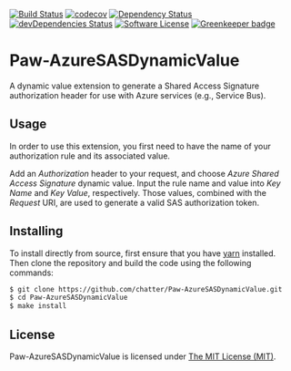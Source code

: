 [![Build Status](https://travis-ci.org/chatter/Paw-AzureSASDynamicValue.svg?branch=master)](https://travis-ci.org/chatter/Paw-AzureSASDynamicValue)
[![codecov](https://codecov.io/gh/chatter/Paw-AzureSASDynamicValue/branch/master/graph/badge.svg)](https://codecov.io/gh/chatter/Paw-AzureSASDynamicValue)
[![Dependency Status](https://david-dm.org/chatter/Paw-AzureSASDynamicValue.svg)](https://david-dm.org/chatter/Paw-AzureSASDynamicValue)
[![devDependencies Status](https://david-dm.org/chatter/Paw-AzureSASDynamicValue/dev-status.svg)](https://david-dm.org/chatter/Paw-AzureSASDynamicValue?type=dev)
[![Software License](https://img.shields.io/badge/license-MIT-brightgreen.svg?style=flat-square&label=License)](/LICENSE.md) [![Greenkeeper badge](https://badges.greenkeeper.io/chatter/Paw-AzureSASDynamicValue.svg)](https://greenkeeper.io/)

# Paw-AzureSASDynamicValue

A dynamic value extension to generate a Shared Access Signature authorization
header for use with Azure services (e.g., Service Bus).

## Usage

In order to use this extension, you first need to have the name of your
authorization rule and its associated value.

Add an _Authorization_ header to your request, and choose _Azure Shared Access
Signature_ dynamic value. Input the rule name and value into _Key Name_ and
_Key Value_, respectively. Those values, combined with the _Request_ URI, are
used to generate a valid SAS authorization token.

## Installing

To install directly from source, first ensure that you have
[yarn](http://yarnpkg.com) installed. Then clone the repository and build the
code using the following commands:

```bash
$ git clone https://github.com/chatter/Paw-AzureSASDynamicValue.git
$ cd Paw-AzureSASDynamicValue
$ make install
```

## License

Paw-AzureSASDynamicValue is licensed under [The MIT License (MIT)](/LICENSE.md).
